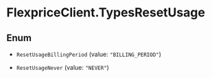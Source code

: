 # FlexpriceClient.TypesResetUsage

## Enum


* `ResetUsageBillingPeriod` (value: `"BILLING_PERIOD"`)

* `ResetUsageNever` (value: `"NEVER"`)


